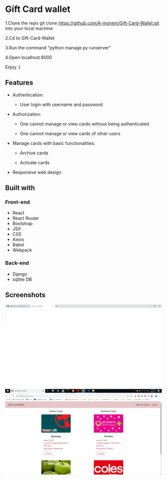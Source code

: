 # Gift Card wallet

1.Clone the repo git clone https://github.com/A-monem/Gift-Card-Wallet.git into your local machine

2.Cd to Gift-Card-Wallet

3.Run the command "python manage.py runserver"

4.Open localhost:8000

Enjoy :)


## Features

* Authentication:
  
  * User login with username and password

* Authorization:

  * One cannot manage or view cards without being authenticated

  * One cannot manage or view cards of other users

* Manage cards with basic functionalities:

  * Archive cards

  * Activate cards

* Responsive web design

## Built with

### Front-end

* React
* React Router
* Bootstrap
* JSX
* CSS
* Axios
* Babel
* Webpack

### Back-end

* Django
* sqllite DB

## Screenshots

![Store page screenshot](/screenshots/Store.jpg)
![Profile page screenshot](/screenshots/Profile.jpg)

